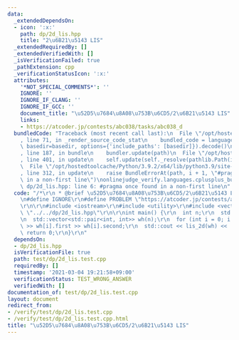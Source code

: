 ```yaml
---
data:
  _extendedDependsOn:
  - icon: ':x:'
    path: dp/2d_lis.hpp
    title: "2\u6B21\u5143 LIS"
  _extendedRequiredBy: []
  _extendedVerifiedWith: []
  _isVerificationFailed: true
  _pathExtension: cpp
  _verificationStatusIcon: ':x:'
  attributes:
    '*NOT_SPECIAL_COMMENTS*': ''
    IGNORE: ''
    IGNORE_IF_CLANG: ''
    IGNORE_IF_GCC: ''
    document_title: "\u52D5\u7684\u8A08\u753B\u6CD5/2\u6B21\u5143 LIS"
    links:
    - https://atcoder.jp/contests/abc038/tasks/abc038_d
  bundledCode: "Traceback (most recent call last):\n  File \"/opt/hostedtoolcache/Python/3.9.2/x64/lib/python3.9/site-packages/onlinejudge_verify/documentation/build.py\"\
    , line 71, in _render_source_code_stat\n    bundled_code = language.bundle(stat.path,\
    \ basedir=basedir, options={'include_paths': [basedir]}).decode()\n  File \"/opt/hostedtoolcache/Python/3.9.2/x64/lib/python3.9/site-packages/onlinejudge_verify/languages/cplusplus.py\"\
    , line 187, in bundle\n    bundler.update(path)\n  File \"/opt/hostedtoolcache/Python/3.9.2/x64/lib/python3.9/site-packages/onlinejudge_verify/languages/cplusplus_bundle.py\"\
    , line 401, in update\n    self.update(self._resolve(pathlib.Path(included), included_from=path))\n\
    \  File \"/opt/hostedtoolcache/Python/3.9.2/x64/lib/python3.9/site-packages/onlinejudge_verify/languages/cplusplus_bundle.py\"\
    , line 312, in update\n    raise BundleErrorAt(path, i + 1, \"#pragma once found\
    \ in a non-first line\")\nonlinejudge_verify.languages.cplusplus_bundle.BundleErrorAt:\
    \ dp/2d_lis.hpp: line 6: #pragma once found in a non-first line\n"
  code: "/*\r\n * @brief \u52D5\u7684\u8A08\u753B\u6CD5/2\u6B21\u5143 LIS\r\n */\r\
    \n#define IGNORE\r\n#define PROBLEM \"https://atcoder.jp/contests/abc038/tasks/abc038_d\"\
    \r\n\r\n#include <iostream>\r\n#include <utility>\r\n#include <vector>\r\n#include\
    \ \"../../dp/2d_lis.hpp\"\r\n\r\nint main() {\r\n  int n;\r\n  std::cin >> n;\r\
    \n  std::vector<std::pair<int, int>> wh(n);\r\n  for (int i = 0; i < n; ++i) std::cin\
    \ >> wh[i].first >> wh[i].second;\r\n  std::cout << lis_2d(wh) << '\\n';\r\n \
    \ return 0;\r\n}\r\n"
  dependsOn:
  - dp/2d_lis.hpp
  isVerificationFile: true
  path: test/dp/2d_lis.test.cpp
  requiredBy: []
  timestamp: '2021-03-04 19:21:58+09:00'
  verificationStatus: TEST_WRONG_ANSWER
  verifiedWith: []
documentation_of: test/dp/2d_lis.test.cpp
layout: document
redirect_from:
- /verify/test/dp/2d_lis.test.cpp
- /verify/test/dp/2d_lis.test.cpp.html
title: "\u52D5\u7684\u8A08\u753B\u6CD5/2\u6B21\u5143 LIS"
---
```

